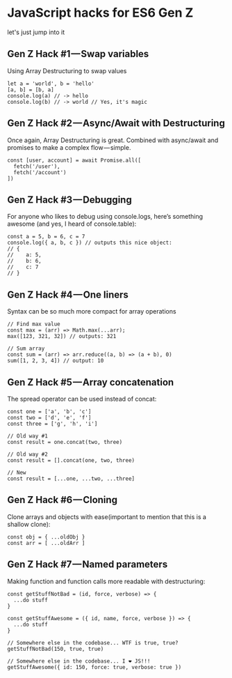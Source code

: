 # JavaScript hacks for ES6 Gen Z

let's just jump into it

## Gen Z Hack #1 — Swap variables

Using Array Destructuring to swap values

```
let a = 'world', b = 'hello'
[a, b] = [b, a]
console.log(a) // -> hello
console.log(b) // -> world // Yes, it's magic
```

## Gen Z Hack #2 — Async/Await with Destructuring

Once again, Array Destructuring is great. 
Combined with async/await and promises to make a complex flow — simple.

```
const [user, account] = await Promise.all([
  fetch('/user'),
  fetch('/account')
])
```

## Gen Z Hack #3 — Debugging

For anyone who likes to debug using console.logs, 
here’s something awesome (and yes, I heard of console.table):

```
const a = 5, b = 6, c = 7
console.log({ a, b, c }) // outputs this nice object:
// {
//    a: 5,
//    b: 6,
//    c: 7
// }
```

## Gen Z Hack #4 — One liners

Syntax can be so much more compact for array operations

```
// Find max value
const max = (arr) => Math.max(...arr);
max([123, 321, 32]) // outputs: 321 

// Sum array
const sum = (arr) => arr.reduce((a, b) => (a + b), 0)
sum([1, 2, 3, 4]) // output: 10
```
## Gen Z Hack #5 — Array concatenation

The spread operator can be used instead of concat:

```
const one = ['a', 'b', 'c']
const two = ['d', 'e', 'f']
const three = ['g', 'h', 'i'] 

// Old way #1
const result = one.concat(two, three) 

// Old way #2
const result = [].concat(one, two, three) 

// New
const result = [...one, ...two, ...three]
```

## Gen Z Hack #6 — Cloning

Clone arrays and objects with ease(important to mention that this is a shallow clone):

```
const obj = { ...oldObj }
const arr = [ ...oldArr ]
```


## Gen Z Hack #7 — Named parameters

Making function and function calls more readable with destructuring:

```
const getStuffNotBad = (id, force, verbose) => {
  ...do stuff
}

const getStuffAwesome = ({ id, name, force, verbose }) => {
  ...do stuff
} 

// Somewhere else in the codebase... WTF is true, true?
getStuffNotBad(150, true, true) 

// Somewhere else in the codebase... I ❤ JS!!!
getStuffAwesome({ id: 150, force: true, verbose: true })
```
